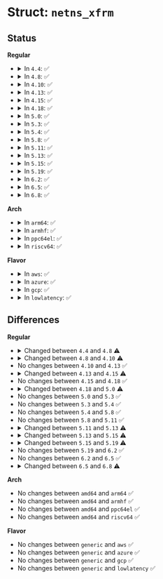 # Struct: <code>netns_xfrm</code>

## Status
<b>Regular</b>
<ul>
<li>
<details>
<summary>In <code>4.4</code>: ✅</summary>

```c
struct netns_xfrm {
    struct list_head state_all;
    struct hlist_head *state_bydst;
    struct hlist_head *state_bysrc;
    struct hlist_head *state_byspi;
    unsigned int state_hmask;
    unsigned int state_num;
    struct work_struct state_hash_work;
    struct hlist_head state_gc_list;
    struct work_struct state_gc_work;
    struct list_head policy_all;
    struct hlist_head *policy_byidx;
    unsigned int policy_idx_hmask;
    struct hlist_head policy_inexact[3];
    struct xfrm_policy_hash policy_bydst[3];
    unsigned int policy_count[6];
    struct work_struct policy_hash_work;
    struct xfrm_policy_hthresh policy_hthresh;
    struct sock *nlsk;
    struct sock *nlsk_stash;
    u32 sysctl_aevent_etime;
    u32 sysctl_aevent_rseqth;
    int sysctl_larval_drop;
    u32 sysctl_acq_expires;
    struct ctl_table_header *sysctl_hdr;
    struct dst_ops xfrm4_dst_ops;
    struct dst_ops xfrm6_dst_ops;
    spinlock_t xfrm_state_lock;
    rwlock_t xfrm_policy_lock;
    struct mutex xfrm_cfg_mutex;
    struct flow_cache flow_cache_global;
    atomic_t flow_cache_genid;
    struct list_head flow_cache_gc_list;
    spinlock_t flow_cache_gc_lock;
    struct work_struct flow_cache_gc_work;
    struct work_struct flow_cache_flush_work;
    struct mutex flow_flush_sem;
};
```
</details>
</li>
<li>
<details>
<summary>In <code>4.8</code>: ✅</summary>

```c
struct netns_xfrm {
    struct list_head state_all;
    struct hlist_head *state_bydst;
    struct hlist_head *state_bysrc;
    struct hlist_head *state_byspi;
    unsigned int state_hmask;
    unsigned int state_num;
    struct work_struct state_hash_work;
    struct hlist_head state_gc_list;
    struct work_struct state_gc_work;
    struct list_head policy_all;
    struct hlist_head *policy_byidx;
    unsigned int policy_idx_hmask;
    struct hlist_head policy_inexact[3];
    struct xfrm_policy_hash policy_bydst[3];
    unsigned int policy_count[6];
    struct work_struct policy_hash_work;
    struct xfrm_policy_hthresh policy_hthresh;
    struct sock *nlsk;
    struct sock *nlsk_stash;
    u32 sysctl_aevent_etime;
    u32 sysctl_aevent_rseqth;
    int sysctl_larval_drop;
    u32 sysctl_acq_expires;
    struct ctl_table_header *sysctl_hdr;
    struct dst_ops xfrm4_dst_ops;
    struct dst_ops xfrm6_dst_ops;
    spinlock_t xfrm_state_lock;
    rwlock_t xfrm_policy_lock;
    struct mutex xfrm_cfg_mutex;
    struct flow_cache flow_cache_global;
    atomic_t flow_cache_genid;
    struct list_head flow_cache_gc_list;
    atomic_t flow_cache_gc_count;
    spinlock_t flow_cache_gc_lock;
    struct work_struct flow_cache_gc_work;
    struct work_struct flow_cache_flush_work;
    struct mutex flow_flush_sem;
};
```
</details>
</li>
<li>
<details>
<summary>In <code>4.10</code>: ✅</summary>

```c
struct netns_xfrm {
    struct list_head state_all;
    struct hlist_head *state_bydst;
    struct hlist_head *state_bysrc;
    struct hlist_head *state_byspi;
    unsigned int state_hmask;
    unsigned int state_num;
    struct work_struct state_hash_work;
    struct list_head policy_all;
    struct hlist_head *policy_byidx;
    unsigned int policy_idx_hmask;
    struct hlist_head policy_inexact[3];
    struct xfrm_policy_hash policy_bydst[3];
    unsigned int policy_count[6];
    struct work_struct policy_hash_work;
    struct xfrm_policy_hthresh policy_hthresh;
    struct sock *nlsk;
    struct sock *nlsk_stash;
    u32 sysctl_aevent_etime;
    u32 sysctl_aevent_rseqth;
    int sysctl_larval_drop;
    u32 sysctl_acq_expires;
    struct ctl_table_header *sysctl_hdr;
    struct dst_ops xfrm4_dst_ops;
    struct dst_ops xfrm6_dst_ops;
    spinlock_t xfrm_state_lock;
    spinlock_t xfrm_policy_lock;
    struct mutex xfrm_cfg_mutex;
    struct flow_cache flow_cache_global;
    atomic_t flow_cache_genid;
    struct list_head flow_cache_gc_list;
    atomic_t flow_cache_gc_count;
    spinlock_t flow_cache_gc_lock;
    struct work_struct flow_cache_gc_work;
    struct work_struct flow_cache_flush_work;
    struct mutex flow_flush_sem;
};
```
</details>
</li>
<li>
<details>
<summary>In <code>4.13</code>: ✅</summary>

```c
struct netns_xfrm {
    struct list_head state_all;
    struct hlist_head *state_bydst;
    struct hlist_head *state_bysrc;
    struct hlist_head *state_byspi;
    unsigned int state_hmask;
    unsigned int state_num;
    struct work_struct state_hash_work;
    struct list_head policy_all;
    struct hlist_head *policy_byidx;
    unsigned int policy_idx_hmask;
    struct hlist_head policy_inexact[3];
    struct xfrm_policy_hash policy_bydst[3];
    unsigned int policy_count[6];
    struct work_struct policy_hash_work;
    struct xfrm_policy_hthresh policy_hthresh;
    struct sock *nlsk;
    struct sock *nlsk_stash;
    u32 sysctl_aevent_etime;
    u32 sysctl_aevent_rseqth;
    int sysctl_larval_drop;
    u32 sysctl_acq_expires;
    struct ctl_table_header *sysctl_hdr;
    struct dst_ops xfrm4_dst_ops;
    struct dst_ops xfrm6_dst_ops;
    spinlock_t xfrm_state_lock;
    spinlock_t xfrm_policy_lock;
    struct mutex xfrm_cfg_mutex;
    struct flow_cache flow_cache_global;
    atomic_t flow_cache_genid;
    struct list_head flow_cache_gc_list;
    atomic_t flow_cache_gc_count;
    spinlock_t flow_cache_gc_lock;
    struct work_struct flow_cache_gc_work;
    struct work_struct flow_cache_flush_work;
    struct mutex flow_flush_sem;
};
```
</details>
</li>
<li>
<details>
<summary>In <code>4.15</code>: ✅</summary>

```c
struct netns_xfrm {
    struct list_head state_all;
    struct hlist_head *state_bydst;
    struct hlist_head *state_bysrc;
    struct hlist_head *state_byspi;
    unsigned int state_hmask;
    unsigned int state_num;
    struct work_struct state_hash_work;
    struct list_head policy_all;
    struct hlist_head *policy_byidx;
    unsigned int policy_idx_hmask;
    struct hlist_head policy_inexact[3];
    struct xfrm_policy_hash policy_bydst[3];
    unsigned int policy_count[6];
    struct work_struct policy_hash_work;
    struct xfrm_policy_hthresh policy_hthresh;
    struct sock *nlsk;
    struct sock *nlsk_stash;
    u32 sysctl_aevent_etime;
    u32 sysctl_aevent_rseqth;
    int sysctl_larval_drop;
    u32 sysctl_acq_expires;
    struct ctl_table_header *sysctl_hdr;
    struct dst_ops xfrm4_dst_ops;
    struct dst_ops xfrm6_dst_ops;
    spinlock_t xfrm_state_lock;
    spinlock_t xfrm_policy_lock;
    struct mutex xfrm_cfg_mutex;
};
```
</details>
</li>
<li>
<details>
<summary>In <code>4.18</code>: ✅</summary>

```c
struct netns_xfrm {
    struct list_head state_all;
    struct hlist_head *state_bydst;
    struct hlist_head *state_bysrc;
    struct hlist_head *state_byspi;
    unsigned int state_hmask;
    unsigned int state_num;
    struct work_struct state_hash_work;
    struct list_head policy_all;
    struct hlist_head *policy_byidx;
    unsigned int policy_idx_hmask;
    struct hlist_head policy_inexact[3];
    struct xfrm_policy_hash policy_bydst[3];
    unsigned int policy_count[6];
    struct work_struct policy_hash_work;
    struct xfrm_policy_hthresh policy_hthresh;
    struct sock *nlsk;
    struct sock *nlsk_stash;
    u32 sysctl_aevent_etime;
    u32 sysctl_aevent_rseqth;
    int sysctl_larval_drop;
    u32 sysctl_acq_expires;
    struct ctl_table_header *sysctl_hdr;
    struct dst_ops xfrm4_dst_ops;
    struct dst_ops xfrm6_dst_ops;
    spinlock_t xfrm_state_lock;
    spinlock_t xfrm_policy_lock;
    struct mutex xfrm_cfg_mutex;
};
```
</details>
</li>
<li>
<details>
<summary>In <code>5.0</code>: ✅</summary>

```c
struct netns_xfrm {
    struct list_head state_all;
    struct hlist_head *state_bydst;
    struct hlist_head *state_bysrc;
    struct hlist_head *state_byspi;
    unsigned int state_hmask;
    unsigned int state_num;
    struct work_struct state_hash_work;
    struct list_head policy_all;
    struct hlist_head *policy_byidx;
    unsigned int policy_idx_hmask;
    struct hlist_head policy_inexact[3];
    struct xfrm_policy_hash policy_bydst[3];
    unsigned int policy_count[6];
    struct work_struct policy_hash_work;
    struct xfrm_policy_hthresh policy_hthresh;
    struct list_head inexact_bins;
    struct sock *nlsk;
    struct sock *nlsk_stash;
    u32 sysctl_aevent_etime;
    u32 sysctl_aevent_rseqth;
    int sysctl_larval_drop;
    u32 sysctl_acq_expires;
    struct ctl_table_header *sysctl_hdr;
    struct dst_ops xfrm4_dst_ops;
    struct dst_ops xfrm6_dst_ops;
    spinlock_t xfrm_state_lock;
    spinlock_t xfrm_policy_lock;
    struct mutex xfrm_cfg_mutex;
};
```
</details>
</li>
<li>
<details>
<summary>In <code>5.3</code>: ✅</summary>

```c
struct netns_xfrm {
    struct list_head state_all;
    struct hlist_head *state_bydst;
    struct hlist_head *state_bysrc;
    struct hlist_head *state_byspi;
    unsigned int state_hmask;
    unsigned int state_num;
    struct work_struct state_hash_work;
    struct list_head policy_all;
    struct hlist_head *policy_byidx;
    unsigned int policy_idx_hmask;
    struct hlist_head policy_inexact[3];
    struct xfrm_policy_hash policy_bydst[3];
    unsigned int policy_count[6];
    struct work_struct policy_hash_work;
    struct xfrm_policy_hthresh policy_hthresh;
    struct list_head inexact_bins;
    struct sock *nlsk;
    struct sock *nlsk_stash;
    u32 sysctl_aevent_etime;
    u32 sysctl_aevent_rseqth;
    int sysctl_larval_drop;
    u32 sysctl_acq_expires;
    struct ctl_table_header *sysctl_hdr;
    struct dst_ops xfrm4_dst_ops;
    struct dst_ops xfrm6_dst_ops;
    spinlock_t xfrm_state_lock;
    spinlock_t xfrm_policy_lock;
    struct mutex xfrm_cfg_mutex;
};
```
</details>
</li>
<li>
<details>
<summary>In <code>5.4</code>: ✅</summary>

```c
struct netns_xfrm {
    struct list_head state_all;
    struct hlist_head *state_bydst;
    struct hlist_head *state_bysrc;
    struct hlist_head *state_byspi;
    unsigned int state_hmask;
    unsigned int state_num;
    struct work_struct state_hash_work;
    struct list_head policy_all;
    struct hlist_head *policy_byidx;
    unsigned int policy_idx_hmask;
    struct hlist_head policy_inexact[3];
    struct xfrm_policy_hash policy_bydst[3];
    unsigned int policy_count[6];
    struct work_struct policy_hash_work;
    struct xfrm_policy_hthresh policy_hthresh;
    struct list_head inexact_bins;
    struct sock *nlsk;
    struct sock *nlsk_stash;
    u32 sysctl_aevent_etime;
    u32 sysctl_aevent_rseqth;
    int sysctl_larval_drop;
    u32 sysctl_acq_expires;
    struct ctl_table_header *sysctl_hdr;
    struct dst_ops xfrm4_dst_ops;
    struct dst_ops xfrm6_dst_ops;
    spinlock_t xfrm_state_lock;
    spinlock_t xfrm_policy_lock;
    struct mutex xfrm_cfg_mutex;
};
```
</details>
</li>
<li>
<details>
<summary>In <code>5.8</code>: ✅</summary>

```c
struct netns_xfrm {
    struct list_head state_all;
    struct hlist_head *state_bydst;
    struct hlist_head *state_bysrc;
    struct hlist_head *state_byspi;
    unsigned int state_hmask;
    unsigned int state_num;
    struct work_struct state_hash_work;
    struct list_head policy_all;
    struct hlist_head *policy_byidx;
    unsigned int policy_idx_hmask;
    struct hlist_head policy_inexact[3];
    struct xfrm_policy_hash policy_bydst[3];
    unsigned int policy_count[6];
    struct work_struct policy_hash_work;
    struct xfrm_policy_hthresh policy_hthresh;
    struct list_head inexact_bins;
    struct sock *nlsk;
    struct sock *nlsk_stash;
    u32 sysctl_aevent_etime;
    u32 sysctl_aevent_rseqth;
    int sysctl_larval_drop;
    u32 sysctl_acq_expires;
    struct ctl_table_header *sysctl_hdr;
    struct dst_ops xfrm4_dst_ops;
    struct dst_ops xfrm6_dst_ops;
    spinlock_t xfrm_state_lock;
    spinlock_t xfrm_policy_lock;
    struct mutex xfrm_cfg_mutex;
};
```
</details>
</li>
<li>
<details>
<summary>In <code>5.11</code>: ✅</summary>

```c
struct netns_xfrm {
    struct list_head state_all;
    struct hlist_head *state_bydst;
    struct hlist_head *state_bysrc;
    struct hlist_head *state_byspi;
    unsigned int state_hmask;
    unsigned int state_num;
    struct work_struct state_hash_work;
    struct list_head policy_all;
    struct hlist_head *policy_byidx;
    unsigned int policy_idx_hmask;
    struct hlist_head policy_inexact[3];
    struct xfrm_policy_hash policy_bydst[3];
    unsigned int policy_count[6];
    struct work_struct policy_hash_work;
    struct xfrm_policy_hthresh policy_hthresh;
    struct list_head inexact_bins;
    struct sock *nlsk;
    struct sock *nlsk_stash;
    u32 sysctl_aevent_etime;
    u32 sysctl_aevent_rseqth;
    int sysctl_larval_drop;
    u32 sysctl_acq_expires;
    struct ctl_table_header *sysctl_hdr;
    struct dst_ops xfrm4_dst_ops;
    struct dst_ops xfrm6_dst_ops;
    spinlock_t xfrm_state_lock;
    spinlock_t xfrm_policy_lock;
    struct mutex xfrm_cfg_mutex;
};
```
</details>
</li>
<li>
<details>
<summary>In <code>5.13</code>: ✅</summary>

```c
struct netns_xfrm {
    struct list_head state_all;
    struct hlist_head *state_bydst;
    struct hlist_head *state_bysrc;
    struct hlist_head *state_byspi;
    unsigned int state_hmask;
    unsigned int state_num;
    struct work_struct state_hash_work;
    struct list_head policy_all;
    struct hlist_head *policy_byidx;
    unsigned int policy_idx_hmask;
    struct hlist_head policy_inexact[3];
    struct xfrm_policy_hash policy_bydst[3];
    unsigned int policy_count[6];
    struct work_struct policy_hash_work;
    struct xfrm_policy_hthresh policy_hthresh;
    struct list_head inexact_bins;
    struct sock *nlsk;
    struct sock *nlsk_stash;
    u32 sysctl_aevent_etime;
    u32 sysctl_aevent_rseqth;
    int sysctl_larval_drop;
    u32 sysctl_acq_expires;
    struct ctl_table_header *sysctl_hdr;
    struct dst_ops xfrm4_dst_ops;
    struct dst_ops xfrm6_dst_ops;
    spinlock_t xfrm_state_lock;
    seqcount_spinlock_t xfrm_state_hash_generation;
    seqcount_spinlock_t xfrm_policy_hash_generation;
    spinlock_t xfrm_policy_lock;
    struct mutex xfrm_cfg_mutex;
};
```
</details>
</li>
<li>
<details>
<summary>In <code>5.15</code>: ✅</summary>

```c
struct netns_xfrm {
    struct list_head state_all;
    struct hlist_head *state_bydst;
    struct hlist_head *state_bysrc;
    struct hlist_head *state_byspi;
    struct hlist_head *state_byseq;
    unsigned int state_hmask;
    unsigned int state_num;
    struct work_struct state_hash_work;
    struct list_head policy_all;
    struct hlist_head *policy_byidx;
    unsigned int policy_idx_hmask;
    struct hlist_head policy_inexact[3];
    struct xfrm_policy_hash policy_bydst[3];
    unsigned int policy_count[6];
    struct work_struct policy_hash_work;
    struct xfrm_policy_hthresh policy_hthresh;
    struct list_head inexact_bins;
    struct sock *nlsk;
    struct sock *nlsk_stash;
    u32 sysctl_aevent_etime;
    u32 sysctl_aevent_rseqth;
    int sysctl_larval_drop;
    u32 sysctl_acq_expires;
    u8 policy_default;
    struct ctl_table_header *sysctl_hdr;
    struct dst_ops xfrm4_dst_ops;
    struct dst_ops xfrm6_dst_ops;
    spinlock_t xfrm_state_lock;
    seqcount_spinlock_t xfrm_state_hash_generation;
    seqcount_spinlock_t xfrm_policy_hash_generation;
    spinlock_t xfrm_policy_lock;
    struct mutex xfrm_cfg_mutex;
};
```
</details>
</li>
<li>
<details>
<summary>In <code>5.19</code>: ✅</summary>

```c
struct netns_xfrm {
    struct list_head state_all;
    struct hlist_head *state_bydst;
    struct hlist_head *state_bysrc;
    struct hlist_head *state_byspi;
    struct hlist_head *state_byseq;
    unsigned int state_hmask;
    unsigned int state_num;
    struct work_struct state_hash_work;
    struct list_head policy_all;
    struct hlist_head *policy_byidx;
    unsigned int policy_idx_hmask;
    struct hlist_head policy_inexact[3];
    struct xfrm_policy_hash policy_bydst[3];
    unsigned int policy_count[6];
    struct work_struct policy_hash_work;
    struct xfrm_policy_hthresh policy_hthresh;
    struct list_head inexact_bins;
    struct sock *nlsk;
    struct sock *nlsk_stash;
    u32 sysctl_aevent_etime;
    u32 sysctl_aevent_rseqth;
    int sysctl_larval_drop;
    u32 sysctl_acq_expires;
    u8 policy_default[3];
    struct ctl_table_header *sysctl_hdr;
    struct dst_ops xfrm4_dst_ops;
    struct dst_ops xfrm6_dst_ops;
    spinlock_t xfrm_state_lock;
    seqcount_spinlock_t xfrm_state_hash_generation;
    seqcount_spinlock_t xfrm_policy_hash_generation;
    spinlock_t xfrm_policy_lock;
    struct mutex xfrm_cfg_mutex;
};
```
</details>
</li>
<li>
<details>
<summary>In <code>6.2</code>: ✅</summary>

```c
struct netns_xfrm {
    struct list_head state_all;
    struct hlist_head *state_bydst;
    struct hlist_head *state_bysrc;
    struct hlist_head *state_byspi;
    struct hlist_head *state_byseq;
    unsigned int state_hmask;
    unsigned int state_num;
    struct work_struct state_hash_work;
    struct list_head policy_all;
    struct hlist_head *policy_byidx;
    unsigned int policy_idx_hmask;
    struct hlist_head policy_inexact[3];
    struct xfrm_policy_hash policy_bydst[3];
    unsigned int policy_count[6];
    struct work_struct policy_hash_work;
    struct xfrm_policy_hthresh policy_hthresh;
    struct list_head inexact_bins;
    struct sock *nlsk;
    struct sock *nlsk_stash;
    u32 sysctl_aevent_etime;
    u32 sysctl_aevent_rseqth;
    int sysctl_larval_drop;
    u32 sysctl_acq_expires;
    u8 policy_default[3];
    struct ctl_table_header *sysctl_hdr;
    struct dst_ops xfrm4_dst_ops;
    struct dst_ops xfrm6_dst_ops;
    spinlock_t xfrm_state_lock;
    seqcount_spinlock_t xfrm_state_hash_generation;
    seqcount_spinlock_t xfrm_policy_hash_generation;
    spinlock_t xfrm_policy_lock;
    struct mutex xfrm_cfg_mutex;
};
```
</details>
</li>
<li>
<details>
<summary>In <code>6.5</code>: ✅</summary>

```c
struct netns_xfrm {
    struct list_head state_all;
    struct hlist_head *state_bydst;
    struct hlist_head *state_bysrc;
    struct hlist_head *state_byspi;
    struct hlist_head *state_byseq;
    unsigned int state_hmask;
    unsigned int state_num;
    struct work_struct state_hash_work;
    struct list_head policy_all;
    struct hlist_head *policy_byidx;
    unsigned int policy_idx_hmask;
    struct hlist_head policy_inexact[3];
    struct xfrm_policy_hash policy_bydst[3];
    unsigned int policy_count[6];
    struct work_struct policy_hash_work;
    struct xfrm_policy_hthresh policy_hthresh;
    struct list_head inexact_bins;
    struct sock *nlsk;
    struct sock *nlsk_stash;
    u32 sysctl_aevent_etime;
    u32 sysctl_aevent_rseqth;
    int sysctl_larval_drop;
    u32 sysctl_acq_expires;
    u8 policy_default[3];
    struct ctl_table_header *sysctl_hdr;
    struct dst_ops xfrm4_dst_ops;
    struct dst_ops xfrm6_dst_ops;
    spinlock_t xfrm_state_lock;
    seqcount_spinlock_t xfrm_state_hash_generation;
    seqcount_spinlock_t xfrm_policy_hash_generation;
    spinlock_t xfrm_policy_lock;
    struct mutex xfrm_cfg_mutex;
};
```
</details>
</li>
<li>
<details>
<summary>In <code>6.8</code>: ✅</summary>

```c
struct netns_xfrm {
    struct list_head state_all;
    struct hlist_head *state_bydst;
    struct hlist_head *state_bysrc;
    struct hlist_head *state_byspi;
    struct hlist_head *state_byseq;
    unsigned int state_hmask;
    unsigned int state_num;
    struct work_struct state_hash_work;
    struct list_head policy_all;
    struct hlist_head *policy_byidx;
    unsigned int policy_idx_hmask;
    unsigned int idx_generator;
    struct hlist_head policy_inexact[3];
    struct xfrm_policy_hash policy_bydst[3];
    unsigned int policy_count[6];
    struct work_struct policy_hash_work;
    struct xfrm_policy_hthresh policy_hthresh;
    struct list_head inexact_bins;
    struct sock *nlsk;
    struct sock *nlsk_stash;
    u32 sysctl_aevent_etime;
    u32 sysctl_aevent_rseqth;
    int sysctl_larval_drop;
    u32 sysctl_acq_expires;
    u8 policy_default[3];
    struct ctl_table_header *sysctl_hdr;
    struct dst_ops xfrm4_dst_ops;
    struct dst_ops xfrm6_dst_ops;
    spinlock_t xfrm_state_lock;
    seqcount_spinlock_t xfrm_state_hash_generation;
    seqcount_spinlock_t xfrm_policy_hash_generation;
    spinlock_t xfrm_policy_lock;
    struct mutex xfrm_cfg_mutex;
};
```
</details>
</li>
</ul>
<b>Arch</b>
<ul>
<li>
<details>
<summary>In <code>arm64</code>: ✅</summary>

```c
struct netns_xfrm {
    struct list_head state_all;
    struct hlist_head *state_bydst;
    struct hlist_head *state_bysrc;
    struct hlist_head *state_byspi;
    unsigned int state_hmask;
    unsigned int state_num;
    struct work_struct state_hash_work;
    struct list_head policy_all;
    struct hlist_head *policy_byidx;
    unsigned int policy_idx_hmask;
    struct hlist_head policy_inexact[3];
    struct xfrm_policy_hash policy_bydst[3];
    unsigned int policy_count[6];
    struct work_struct policy_hash_work;
    struct xfrm_policy_hthresh policy_hthresh;
    struct list_head inexact_bins;
    struct sock *nlsk;
    struct sock *nlsk_stash;
    u32 sysctl_aevent_etime;
    u32 sysctl_aevent_rseqth;
    int sysctl_larval_drop;
    u32 sysctl_acq_expires;
    struct ctl_table_header *sysctl_hdr;
    struct dst_ops xfrm4_dst_ops;
    struct dst_ops xfrm6_dst_ops;
    spinlock_t xfrm_state_lock;
    spinlock_t xfrm_policy_lock;
    struct mutex xfrm_cfg_mutex;
};
```
</details>
</li>
<li>
<details>
<summary>In <code>armhf</code>: ✅</summary>

```c
struct netns_xfrm {
    struct list_head state_all;
    struct hlist_head *state_bydst;
    struct hlist_head *state_bysrc;
    struct hlist_head *state_byspi;
    unsigned int state_hmask;
    unsigned int state_num;
    struct work_struct state_hash_work;
    struct list_head policy_all;
    struct hlist_head *policy_byidx;
    unsigned int policy_idx_hmask;
    struct hlist_head policy_inexact[3];
    struct xfrm_policy_hash policy_bydst[3];
    unsigned int policy_count[6];
    struct work_struct policy_hash_work;
    struct xfrm_policy_hthresh policy_hthresh;
    struct list_head inexact_bins;
    struct sock *nlsk;
    struct sock *nlsk_stash;
    u32 sysctl_aevent_etime;
    u32 sysctl_aevent_rseqth;
    int sysctl_larval_drop;
    u32 sysctl_acq_expires;
    struct ctl_table_header *sysctl_hdr;
    struct dst_ops xfrm4_dst_ops;
    struct dst_ops xfrm6_dst_ops;
    spinlock_t xfrm_state_lock;
    spinlock_t xfrm_policy_lock;
    struct mutex xfrm_cfg_mutex;
};
```
</details>
</li>
<li>
<details>
<summary>In <code>ppc64el</code>: ✅</summary>

```c
struct netns_xfrm {
    struct list_head state_all;
    struct hlist_head *state_bydst;
    struct hlist_head *state_bysrc;
    struct hlist_head *state_byspi;
    unsigned int state_hmask;
    unsigned int state_num;
    struct work_struct state_hash_work;
    struct list_head policy_all;
    struct hlist_head *policy_byidx;
    unsigned int policy_idx_hmask;
    struct hlist_head policy_inexact[3];
    struct xfrm_policy_hash policy_bydst[3];
    unsigned int policy_count[6];
    struct work_struct policy_hash_work;
    struct xfrm_policy_hthresh policy_hthresh;
    struct list_head inexact_bins;
    struct sock *nlsk;
    struct sock *nlsk_stash;
    u32 sysctl_aevent_etime;
    u32 sysctl_aevent_rseqth;
    int sysctl_larval_drop;
    u32 sysctl_acq_expires;
    struct ctl_table_header *sysctl_hdr;
    struct dst_ops xfrm4_dst_ops;
    struct dst_ops xfrm6_dst_ops;
    spinlock_t xfrm_state_lock;
    spinlock_t xfrm_policy_lock;
    struct mutex xfrm_cfg_mutex;
};
```
</details>
</li>
<li>
<details>
<summary>In <code>riscv64</code>: ✅</summary>

```c
struct netns_xfrm {
    struct list_head state_all;
    struct hlist_head *state_bydst;
    struct hlist_head *state_bysrc;
    struct hlist_head *state_byspi;
    unsigned int state_hmask;
    unsigned int state_num;
    struct work_struct state_hash_work;
    struct list_head policy_all;
    struct hlist_head *policy_byidx;
    unsigned int policy_idx_hmask;
    struct hlist_head policy_inexact[3];
    struct xfrm_policy_hash policy_bydst[3];
    unsigned int policy_count[6];
    struct work_struct policy_hash_work;
    struct xfrm_policy_hthresh policy_hthresh;
    struct list_head inexact_bins;
    struct sock *nlsk;
    struct sock *nlsk_stash;
    u32 sysctl_aevent_etime;
    u32 sysctl_aevent_rseqth;
    int sysctl_larval_drop;
    u32 sysctl_acq_expires;
    struct ctl_table_header *sysctl_hdr;
    struct dst_ops xfrm4_dst_ops;
    struct dst_ops xfrm6_dst_ops;
    spinlock_t xfrm_state_lock;
    spinlock_t xfrm_policy_lock;
    struct mutex xfrm_cfg_mutex;
};
```
</details>
</li>
</ul>
<b>Flavor</b>
<ul>
<li>
<details>
<summary>In <code>aws</code>: ✅</summary>

```c
struct netns_xfrm {
    struct list_head state_all;
    struct hlist_head *state_bydst;
    struct hlist_head *state_bysrc;
    struct hlist_head *state_byspi;
    unsigned int state_hmask;
    unsigned int state_num;
    struct work_struct state_hash_work;
    struct list_head policy_all;
    struct hlist_head *policy_byidx;
    unsigned int policy_idx_hmask;
    struct hlist_head policy_inexact[3];
    struct xfrm_policy_hash policy_bydst[3];
    unsigned int policy_count[6];
    struct work_struct policy_hash_work;
    struct xfrm_policy_hthresh policy_hthresh;
    struct list_head inexact_bins;
    struct sock *nlsk;
    struct sock *nlsk_stash;
    u32 sysctl_aevent_etime;
    u32 sysctl_aevent_rseqth;
    int sysctl_larval_drop;
    u32 sysctl_acq_expires;
    struct ctl_table_header *sysctl_hdr;
    struct dst_ops xfrm4_dst_ops;
    struct dst_ops xfrm6_dst_ops;
    spinlock_t xfrm_state_lock;
    spinlock_t xfrm_policy_lock;
    struct mutex xfrm_cfg_mutex;
};
```
</details>
</li>
<li>
<details>
<summary>In <code>azure</code>: ✅</summary>

```c
struct netns_xfrm {
    struct list_head state_all;
    struct hlist_head *state_bydst;
    struct hlist_head *state_bysrc;
    struct hlist_head *state_byspi;
    unsigned int state_hmask;
    unsigned int state_num;
    struct work_struct state_hash_work;
    struct list_head policy_all;
    struct hlist_head *policy_byidx;
    unsigned int policy_idx_hmask;
    struct hlist_head policy_inexact[3];
    struct xfrm_policy_hash policy_bydst[3];
    unsigned int policy_count[6];
    struct work_struct policy_hash_work;
    struct xfrm_policy_hthresh policy_hthresh;
    struct list_head inexact_bins;
    struct sock *nlsk;
    struct sock *nlsk_stash;
    u32 sysctl_aevent_etime;
    u32 sysctl_aevent_rseqth;
    int sysctl_larval_drop;
    u32 sysctl_acq_expires;
    struct ctl_table_header *sysctl_hdr;
    struct dst_ops xfrm4_dst_ops;
    struct dst_ops xfrm6_dst_ops;
    spinlock_t xfrm_state_lock;
    spinlock_t xfrm_policy_lock;
    struct mutex xfrm_cfg_mutex;
};
```
</details>
</li>
<li>
<details>
<summary>In <code>gcp</code>: ✅</summary>

```c
struct netns_xfrm {
    struct list_head state_all;
    struct hlist_head *state_bydst;
    struct hlist_head *state_bysrc;
    struct hlist_head *state_byspi;
    unsigned int state_hmask;
    unsigned int state_num;
    struct work_struct state_hash_work;
    struct list_head policy_all;
    struct hlist_head *policy_byidx;
    unsigned int policy_idx_hmask;
    struct hlist_head policy_inexact[3];
    struct xfrm_policy_hash policy_bydst[3];
    unsigned int policy_count[6];
    struct work_struct policy_hash_work;
    struct xfrm_policy_hthresh policy_hthresh;
    struct list_head inexact_bins;
    struct sock *nlsk;
    struct sock *nlsk_stash;
    u32 sysctl_aevent_etime;
    u32 sysctl_aevent_rseqth;
    int sysctl_larval_drop;
    u32 sysctl_acq_expires;
    struct ctl_table_header *sysctl_hdr;
    struct dst_ops xfrm4_dst_ops;
    struct dst_ops xfrm6_dst_ops;
    spinlock_t xfrm_state_lock;
    spinlock_t xfrm_policy_lock;
    struct mutex xfrm_cfg_mutex;
};
```
</details>
</li>
<li>
<details>
<summary>In <code>lowlatency</code>: ✅</summary>

```c
struct netns_xfrm {
    struct list_head state_all;
    struct hlist_head *state_bydst;
    struct hlist_head *state_bysrc;
    struct hlist_head *state_byspi;
    unsigned int state_hmask;
    unsigned int state_num;
    struct work_struct state_hash_work;
    struct list_head policy_all;
    struct hlist_head *policy_byidx;
    unsigned int policy_idx_hmask;
    struct hlist_head policy_inexact[3];
    struct xfrm_policy_hash policy_bydst[3];
    unsigned int policy_count[6];
    struct work_struct policy_hash_work;
    struct xfrm_policy_hthresh policy_hthresh;
    struct list_head inexact_bins;
    struct sock *nlsk;
    struct sock *nlsk_stash;
    u32 sysctl_aevent_etime;
    u32 sysctl_aevent_rseqth;
    int sysctl_larval_drop;
    u32 sysctl_acq_expires;
    struct ctl_table_header *sysctl_hdr;
    struct dst_ops xfrm4_dst_ops;
    struct dst_ops xfrm6_dst_ops;
    spinlock_t xfrm_state_lock;
    spinlock_t xfrm_policy_lock;
    struct mutex xfrm_cfg_mutex;
};
```
</details>
</li>
</ul>

## Differences
<b>Regular</b>
<ul>
<li>
<details>
<summary>Changed between <code>4.4</code> and <code>4.8</code> ⚠️</summary>
<ul>
<li>
<b>Field added. </b>
<code>atomic_t flow_cache_gc_count</code>
</li>
</ul>
</details>
</li>
<li>
<details>
<summary>Changed between <code>4.8</code> and <code>4.10</code> ⚠️</summary>
<ul>
<li>
<b>Field removed. </b>
<code>struct hlist_head state_gc_list</code>
</li>
<li>
<b>Field removed. </b>
<code>struct work_struct state_gc_work</code>
</li>
<li>
<b>Field type changed. </b>
<code>rwlock_t xfrm_policy_lock</code> ➡️ <code>spinlock_t xfrm_policy_lock</code>
</li>
</ul>
</details>
</li>
<li>
No changes between <code>4.10</code> and <code>4.13</code> ✅
</li>
<li>
<details>
<summary>Changed between <code>4.13</code> and <code>4.15</code> ⚠️</summary>
<ul>
<li>
<b>Field removed. </b>
<code>struct flow_cache flow_cache_global</code>
</li>
<li>
<b>Field removed. </b>
<code>atomic_t flow_cache_genid</code>
</li>
<li>
<b>Field removed. </b>
<code>struct list_head flow_cache_gc_list</code>
</li>
<li>
<b>Field removed. </b>
<code>atomic_t flow_cache_gc_count</code>
</li>
<li>
<b>Field removed. </b>
<code>spinlock_t flow_cache_gc_lock</code>
</li>
<li>
<b>Field removed. </b>
<code>struct work_struct flow_cache_gc_work</code>
</li>
<li>
<b>Field removed. </b>
<code>struct work_struct flow_cache_flush_work</code>
</li>
<li>
<b>Field removed. </b>
<code>struct mutex flow_flush_sem</code>
</li>
</ul>
</details>
</li>
<li>
No changes between <code>4.15</code> and <code>4.18</code> ✅
</li>
<li>
<details>
<summary>Changed between <code>4.18</code> and <code>5.0</code> ⚠️</summary>
<ul>
<li>
<b>Field added. </b>
<code>struct list_head inexact_bins</code>
</li>
</ul>
</details>
</li>
<li>
No changes between <code>5.0</code> and <code>5.3</code> ✅
</li>
<li>
No changes between <code>5.3</code> and <code>5.4</code> ✅
</li>
<li>
No changes between <code>5.4</code> and <code>5.8</code> ✅
</li>
<li>
No changes between <code>5.8</code> and <code>5.11</code> ✅
</li>
<li>
<details>
<summary>Changed between <code>5.11</code> and <code>5.13</code> ⚠️</summary>
<ul>
<li>
<b>Field added. </b>
<code>seqcount_spinlock_t xfrm_state_hash_generation</code>
</li>
<li>
<b>Field added. </b>
<code>seqcount_spinlock_t xfrm_policy_hash_generation</code>
</li>
</ul>
</details>
</li>
<li>
<details>
<summary>Changed between <code>5.13</code> and <code>5.15</code> ⚠️</summary>
<ul>
<li>
<b>Field added. </b>
<code>struct hlist_head *state_byseq</code>
</li>
<li>
<b>Field added. </b>
<code>u8 policy_default</code>
</li>
</ul>
</details>
</li>
<li>
<details>
<summary>Changed between <code>5.15</code> and <code>5.19</code> ⚠️</summary>
<ul>
<li>
<b>Field type changed. </b>
<code>u8 policy_default</code> ➡️ <code>u8 policy_default[3]</code>
</li>
</ul>
</details>
</li>
<li>
No changes between <code>5.19</code> and <code>6.2</code> ✅
</li>
<li>
No changes between <code>6.2</code> and <code>6.5</code> ✅
</li>
<li>
<details>
<summary>Changed between <code>6.5</code> and <code>6.8</code> ⚠️</summary>
<ul>
<li>
<b>Field added. </b>
<code>unsigned int idx_generator</code>
</li>
</ul>
</details>
</li>
</ul>
<b>Arch</b>
<ul>
<li>
No changes between <code>amd64</code> and <code>arm64</code> ✅
</li>
<li>
No changes between <code>amd64</code> and <code>armhf</code> ✅
</li>
<li>
No changes between <code>amd64</code> and <code>ppc64el</code> ✅
</li>
<li>
No changes between <code>amd64</code> and <code>riscv64</code> ✅
</li>
</ul>
<b>Flavor</b>
<ul>
<li>
No changes between <code>generic</code> and <code>aws</code> ✅
</li>
<li>
No changes between <code>generic</code> and <code>azure</code> ✅
</li>
<li>
No changes between <code>generic</code> and <code>gcp</code> ✅
</li>
<li>
No changes between <code>generic</code> and <code>lowlatency</code> ✅
</li>
</ul>
